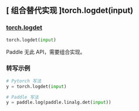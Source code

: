## [ 组合替代实现 ]torch.logdet(input)

### [torch.logdet](https://pytorch.org/docs/stable/generated/torch.logdet.html#torch.logdet)

```python
torch.logdet(input)
```
Paddle 无此 API，需要组合实现。

### 转写示例

```python
# Pytorch 写法
y = torch.logdet(input)

# Paddle 写法
y = paddle.log(paddle.linalg.det(input))
```
